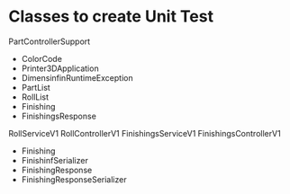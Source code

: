 # Classes to create Unit Test
PartControllerSupport
* ColorCode
* Printer3DApplication
* DimensinfinRuntimeException
* PartList
* RollList
* Finishing
* FinishingsResponse

RollServiceV1
RollControllerV1
FinishingsServiceV1
FinishingsControllerV1
* Finishing
* FinishinfSerializer
* FinishingResponse
* FinishingResponseSerializer


